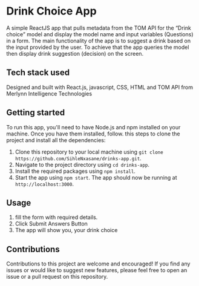 # Drink Choice App

A simple ReactJS app that pulls metadata from the TOM API for the “Drink choice” model and display the model name and input variables (Questions) in a form. The main functionality of the app is to suggest a drink based on the input provided by the user. To achieve that the app queries the model then display drink suggestion (decision) on the screen.

## Tech stack used

Designed and built with React.js, javascript, CSS, HTML and TOM API from Merlynn Intelligence Technologies

## Getting started

To run this app, you'll need to have Node.js and npm installed on your machine. Once you have them installed, follow.
this steps to clone the project and install all the dependencies:

1. Clone this repository to your local machine using `git clone https://github.com/SihleNxasane/drinks-app.git`.
2. Navigate to the project directory using `cd drinks-app`.
3. Install the required packages using `npm install`.
4. Start the app using `npm start`. The app should now be running at `http://localhost:3000`.

## Usage

1. fill the form with required details.
2. Click Submit Answers Button
3. The app will show you, your drink choice

## Contributions

Contributions to this project are welcome and encouraged! If you find any issues or would like to suggest new features, please feel free to open an issue or a pull request on this repository.
